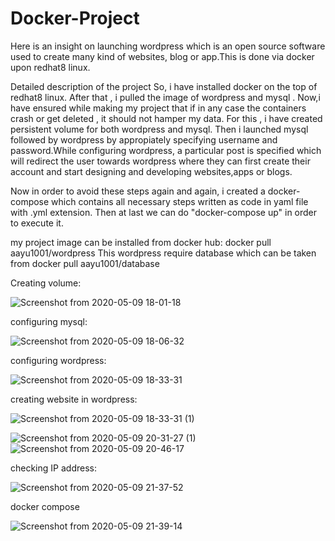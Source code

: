 # Docker-Project

Here is an insight on launching wordpress which is an open source software used to create many kind of websites, blog or app.This is done via docker upon redhat8 linux.

Detailed description of the project So, i have installed docker on the top of redhat8 linux. After that , i pulled the image of wordpress and mysql . Now,i have ensured while making my project that if in any case the containers crash or get deleted , it should not hamper my data. For this , i have created persistent volume for both wordpress and mysql. Then i launched mysql followed by wordpress by appropiately specifying username and password.While configuring wordpress, a particular post is specified which will redirect the user towards wordpress where they can first create their account and start designing and developing websites,apps or blogs.

Now in order to avoid these steps again and again, i created a docker-compose which contains all necessary steps written as code in yaml file with .yml extension. Then at last we can do "docker-compose up" in order to execute it.

my project image can be installed from docker hub:
docker pull aayu1001/wordpress
This wordpress require database which can be taken from 
docker pull aayu1001/database


Creating volume:

![Screenshot from 2020-05-09 18-01-18](https://user-images.githubusercontent.com/65100683/81495174-f2ef3200-92cb-11ea-9287-e28265f2ab12.png)

configuring mysql:

![Screenshot from 2020-05-09 18-06-32](https://user-images.githubusercontent.com/65100683/81495259-bf60d780-92cc-11ea-8545-dbb8ce820b8f.png)

configuring wordpress:

![Screenshot from 2020-05-09 18-33-31](https://user-images.githubusercontent.com/65100683/81495354-6776a080-92cd-11ea-9837-59ec77fa79e6.png)

creating website in wordpress:

![Screenshot from 2020-05-09 18-33-31 (1)](https://user-images.githubusercontent.com/65100683/81495346-575ec100-92cd-11ea-81be-245e5b161d02.png)

![Screenshot from 2020-05-09 20-31-27 (1)](https://user-images.githubusercontent.com/65100683/81495459-0c917900-92ce-11ea-90ac-4ff2237d2e03.png)
![Screenshot from 2020-05-09 20-46-17](https://user-images.githubusercontent.com/65100683/81495464-11eec380-92ce-11ea-91a2-e3c9b3b43ca2.png)

checking IP address:

![Screenshot from 2020-05-09 21-37-52](https://user-images.githubusercontent.com/65100683/81495470-1915d180-92ce-11ea-9e1c-8f7fb5e75306.png)

docker compose

![Screenshot from 2020-05-09 21-39-14](https://user-images.githubusercontent.com/65100683/81495476-1e731c00-92ce-11ea-9b39-116f5359ffd1.png)






